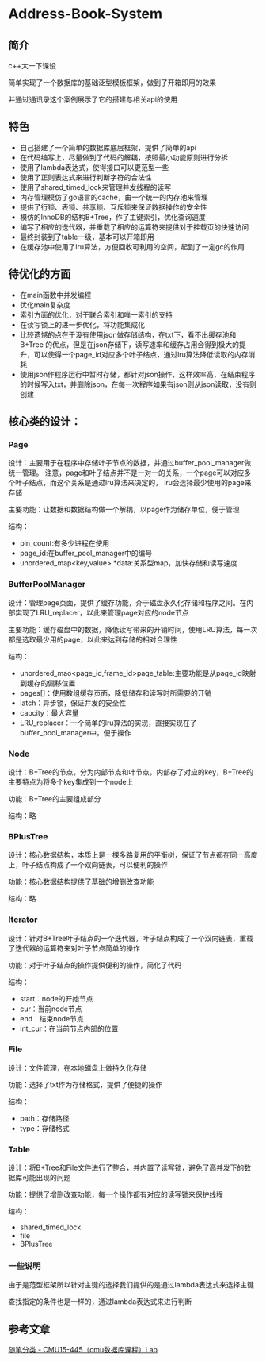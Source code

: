 # Address-Book-System

## 简介

c++大一下课设

简单实现了一个数据库的基础泛型模板框架，做到了开箱即用的效果

并通过通讯录这个案例展示了它的搭建与相关api的使用

## 特色

* 自己搭建了一个简单的数据库底层框架，提供了简单的api
* 在代码编写上，尽量做到了代码的解耦，按照最小功能原则进行分拆
* 使用了lambda表达式，使得接口可以更范型一些
* 使用了正则表达式来进行判断字符的合法性
* 使用了shared_timed_lock来管理并发线程的读写
* 内存管理模仿了go语言的cache，由一个统一的内存池来管理
* 提供了行锁、表锁、共享锁、互斥锁来保证数据操作的安全性
* 模仿的InnoDB的结构B+Tree，作了主键索引，优化查询速度
* 编写了相应的迭代器，并重载了相应的运算符来提供对于挂载页的快速访问
* 最终封装到了table一级，基本可以开箱即用
* 在缓存池中使用了lru算法，方便回收可利用的空间，起到了一定gc的作用

## 待优化的方面

* 在main函数中并发编程
* 优化main复杂度
* 索引方面的优化，对于联合索引和唯一索引的支持
* 在读写锁上的进一步优化，将功能集成化
* 比较遗憾的点在于没有使用json做存储结构，在txt下，看不出缓存池和B+Tree
  的优点，但是在json存储下，读写速率和缓存占用会得到极大的提升，可以使得一个page_id对应多个叶子结点，通过lru算法降低读取的内存消耗
* 使用json作程序运行中暂时存储，都针对json操作，这样效率高，在结束程序的时候写入txt，并删除json，在每一次程序如果有json则从json读取，没有则创建

## 核心类的设计：

### Page

设计：主要用于在程序中存储叶子节点的数据，并通过buffer_pool_manager做统一管理。
注意，page和叶子结点并不是一对一的关系，一个page可以对应多个叶子结点，而这个关系是通过lru算法来决定的，
lru会选择最少使用的page来存储

主要功能：让数据和数据结构做一个解耦，以page作为储存单位，便于管理

结构：
* pin_count:有多少进程在使用
* page_id:在buffer_pool_manager中的编号
* unordered_map<key,value> *data:关系型map，加快存储和读写速度

### BufferPoolManager

设计：管理page页面，提供了缓存功能，介于磁盘永久化存储和程序之间。在内部实现了LRU_replacer，以此来管理page对应的node节点

主要功能：缓存磁盘中的数据，降低读写带来的开销时间，使用LRU算法，每一次都是选取最少用的page，以此来达到存储的相对合理性

结构：
* unordered_mao<page_id,frame_id>page_table:主要功能是从page_id映射到缓存的偏移位置
* pages[]：使用数组缓存页面，降低储存和读写时所需要的开销
* latch：异步锁，保证并发的安全性
* capcity：最大容量
* LRU_replacer：一个简单的lru算法的实现，直接实现在了buffer_pool_manager中，便于操作

### Node

设计：B+Tree的节点，分为内部节点和叶节点，内部存了对应的key，B+Tree的主要特点为将多个key集成到一个node上

功能：B+Tree的主要组成部分

结构：略

### BPlusTree

设计：核心数据结构，本质上是一棵多路复用的平衡树，保证了节点都在同一高度上，叶子结点构成了一个双向链表，可以便利的操作

功能：核心数据结构提供了基础的增删改查功能

结构：略

### Iterator

设计：针对B+Tree叶子结点的一个迭代器，叶子结点构成了一个双向链表，重载了迭代器的运算符来对叶子节点简单的操作

功能：对于叶子结点的操作提供便利的操作，简化了代码

结构：
* start：node的开始节点
* cur：当前node节点
* end：结束node节点
* int_cur：在当前节点内部的位置

### File

设计：文件管理，在本地磁盘上做持久化存储

功能：选择了txt作为存储格式，提供了便捷的操作

结构：

* path：存储路径
* type：存储格式

### Table

设计：将B+Tree和File文件进行了整合，并内置了读写锁，避免了高并发下的数据库可能出现的问题

功能：提供了增删改查功能，每一个操作都有对应的读写锁来保护线程

结构：

* shared_timed_lock
* file
* BPlusTree

### 一些说明

由于是范型框架所以针对主键的选择我们提供的是通过lambda表达式来选择主键

查找指定的条件也是一样的，通过lambda表达式来进行判断

## 参考文章

[随笔分类 -  CMU15-445（cmu数据库课程）Lab](https://www.cnblogs.com/JayL-zxl/category/1919605.html)